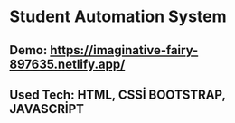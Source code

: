 # Student Automation System
## Demo: https://imaginative-fairy-897635.netlify.app/
## Used Tech: HTML, CSSİ BOOTSTRAP, JAVASCRİPT
